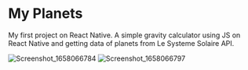 # My Planets

My first project on React Native. A simple gravity calculator using JS on React Native and getting data of planets from Le Systeme Solaire API.

![Screenshot_1658066784](https://user-images.githubusercontent.com/19862234/179402373-6bb7f067-19de-4479-b553-e897f87aed08.png)
![Screenshot_1658066797](https://user-images.githubusercontent.com/19862234/179402374-fd72946c-8c13-4d6a-abe6-29750d44982e.png)
